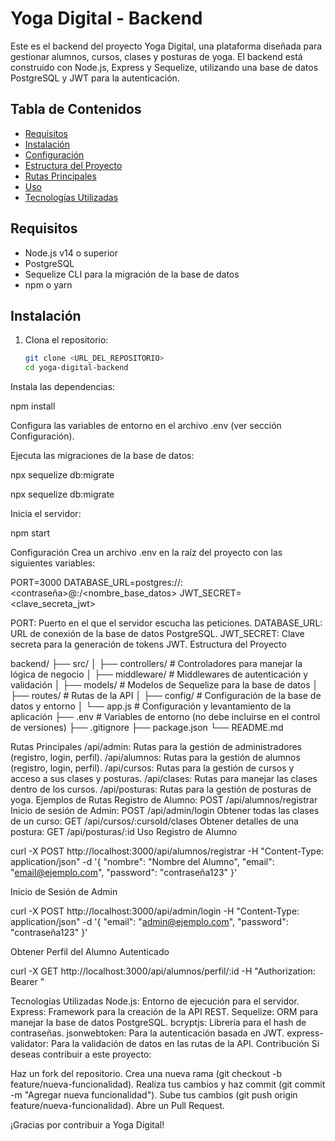 # Yoga Digital - Backend

Este es el backend del proyecto Yoga Digital, una plataforma diseñada para gestionar alumnos, cursos, clases y posturas de yoga. El backend está construido con Node.js, Express y Sequelize, utilizando una base de datos PostgreSQL y JWT para la autenticación.

## Tabla de Contenidos

- [Requisitos](#requisitos)
- [Instalación](#instalación)
- [Configuración](#configuración)
- [Estructura del Proyecto](#estructura-del-proyecto)
- [Rutas Principales](#rutas-principales)
- [Uso](#uso)
- [Tecnologías Utilizadas](#tecnologías-utilizadas)

## Requisitos

- Node.js v14 o superior
- PostgreSQL
- Sequelize CLI para la migración de la base de datos
- npm o yarn

## Instalación

1. Clona el repositorio:

   ```bash
   git clone <URL_DEL_REPOSITORIO>
   cd yoga-digital-backend

Instala las dependencias:

npm install

Configura las variables de entorno en el archivo .env (ver sección Configuración).

Ejecuta las migraciones de la base de datos:

npx sequelize db:migrate

npx sequelize db:migrate

Inicia el servidor:

npm start

Configuración
Crea un archivo .env en la raíz del proyecto con las siguientes variables:

PORT=3000
DATABASE_URL=postgres://<usuario>:<contraseña>@<host>:<puerto>/<nombre_base_datos>
JWT_SECRET=<clave_secreta_jwt>


PORT: Puerto en el que el servidor escucha las peticiones.
DATABASE_URL: URL de conexión de la base de datos PostgreSQL.
JWT_SECRET: Clave secreta para la generación de tokens JWT.
Estructura del Proyecto

backend/
├── src/
│   ├── controllers/       # Controladores para manejar la lógica de negocio
│   ├── middleware/        # Middlewares de autenticación y validación
│   ├── models/            # Modelos de Sequelize para la base de datos
│   ├── routes/            # Rutas de la API
│   ├── config/            # Configuración de la base de datos y entorno
│   └── app.js             # Configuración y levantamiento de la aplicación
├── .env                   # Variables de entorno (no debe incluirse en el control de versiones)
├── .gitignore
├── package.json
└── README.md

Rutas Principales
/api/admin: Rutas para la gestión de administradores (registro, login, perfil).
/api/alumnos: Rutas para la gestión de alumnos (registro, login, perfil).
/api/cursos: Rutas para la gestión de cursos y acceso a sus clases y posturas.
/api/clases: Rutas para manejar las clases dentro de los cursos.
/api/posturas: Rutas para la gestión de posturas de yoga.
Ejemplos de Rutas
Registro de Alumno: POST /api/alumnos/registrar
Inicio de sesión de Admin: POST /api/admin/login
Obtener todas las clases de un curso: GET /api/cursos/:cursoId/clases
Obtener detalles de una postura: GET /api/posturas/:id
Uso
Registro de Alumno

curl -X POST http://localhost:3000/api/alumnos/registrar -H "Content-Type: application/json" -d '{
    "nombre": "Nombre del Alumno",
    "email": "email@ejemplo.com",
    "password": "contraseña123"
}'

Inicio de Sesión de Admin

curl -X POST http://localhost:3000/api/admin/login -H "Content-Type: application/json" -d '{
    "email": "admin@ejemplo.com",
    "password": "contraseña123"
}'

Obtener Perfil del Alumno Autenticado

curl -X GET http://localhost:3000/api/alumnos/perfil/:id -H "Authorization: Bearer <token>"


Tecnologías Utilizadas
Node.js: Entorno de ejecución para el servidor.
Express: Framework para la creación de la API REST.
Sequelize: ORM para manejar la base de datos PostgreSQL.
bcryptjs: Librería para el hash de contraseñas.
jsonwebtoken: Para la autenticación basada en JWT.
express-validator: Para la validación de datos en las rutas de la API.
Contribución
Si deseas contribuir a este proyecto:

Haz un fork del repositorio.
Crea una nueva rama (git checkout -b feature/nueva-funcionalidad).
Realiza tus cambios y haz commit (git commit -m "Agregar nueva funcionalidad").
Sube tus cambios (git push origin feature/nueva-funcionalidad).
Abre un Pull Request.

¡Gracias por contribuir a Yoga Digital!



